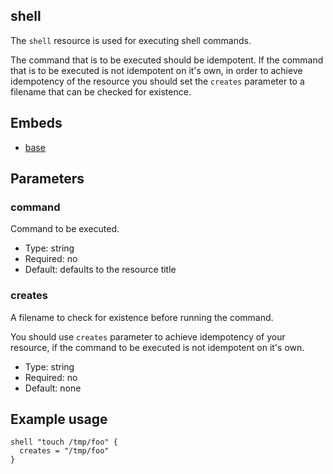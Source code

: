 ## shell

The `shell` resource is used for executing shell commands.

The command that is to be executed should be idempotent. If the
command that is to be executed is not idempotent on it's own,
in order to achieve idempotency of the resource you should set the
`creates` parameter to a filename that can be checked for existence.

## Embeds

* [base](base.md)

## Parameters

### command

Command to be executed.

* Type: string
* Required: no
* Default: defaults to the resource title

### creates

A filename to check for existence before running the command.

You should use `creates` parameter to achieve idempotency of your
resource, if the command to be executed is not idempotent on it's own.

* Type: string
* Required: no
* Default: none

## Example usage

```hcl
shell "touch /tmp/foo" {
  creates = "/tmp/foo"
}
```
